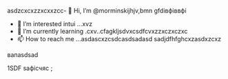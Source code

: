 asdzcxcxzzxcxxzcc- 👋 Hi, I’m @morminskijhjv,bmn gfdівфіввфі
- 👀 I’m interested intui ...xvz
- 🌱 I’m currently learning .cxv..cfagkljsdvxcsdfcvxzzxczxczxc
- 📫 How to reach me ...asdascxzcsdcasdsadasd
sadjdfhfghcxzasdxzcxz
<!---vxcasdfasdfkhjbasddgfhdgfhcxzxc
morminskij/morminskij is a ✨ specialxsa ✨ gbfrezpository becaughjfhsecaitsx `README.mdіфвіфвфівіф` (this file) appears on your GitHub profile.sdfdsfdsf
You can click the Preview link to take a look at your changes.смиfdgvcxcx
--->вапasdsad
1SDF
saфісчяс
;

